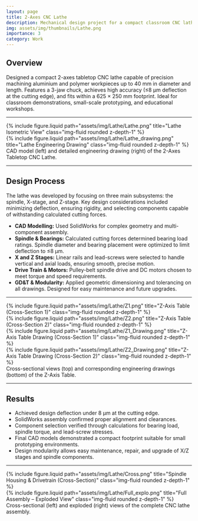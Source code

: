 ```yaml
---
layout: page
title: 2-Axes CNC Lathe
description: Mechanical design project for a compact classroom CNC lathe
img: assets/img/thumbnails/Lathe.png
importance: 3
category: Work
---
```


## Overview

Designed a compact 2-axes tabletop CNC lathe capable of precision machining aluminium and polymer workpieces up to 40 mm in diameter and length. Features a 3-jaw chuck, achieves high accuracy (≤8 μm deflection at the cutting edge), and fits within a 625 × 250 mm footprint. Ideal for classroom demonstrations, small-scale prototyping, and educational workshops.

---

<div class="row">
  <div class="col-sm mt-3 mt-md-0">
    {% include figure.liquid path="assets/img/Lathe/Lathe.png" title="Lathe Isometric View" class="img-fluid rounded z-depth-1" %}
  </div>
  <div class="col-sm mt-3 mt-md-0">
    {% include figure.liquid path="assets/img/Lathe/Lathe_drawing.png" title="Lathe Engineering Drawing" class="img-fluid rounded z-depth-1" %}
  </div>
</div>
<div class="caption">
   CAD model (left) and detailed engineering drawing (right) of the 2-Axes Tabletop CNC Lathe.
</div>

---

## Design Process

The lathe was developed by focusing on three main subsystems: the spindle, X-stage, and Z-stage. Key design considerations included minimizing deflection, ensuring rigidity, and selecting components capable of withstanding calculated cutting forces.

- **CAD Modelling:** Used SolidWorks for complex geometry and multi-component assembly.
- **Spindle & Bearings:** Calculated cutting forces determined bearing load ratings. Spindle diameter and bearing placement were optimized to limit deflection to ≤8 μm.
- **X and Z Stages:** Linear rails and lead-screws were selected to handle vertical and axial loads, ensuring smooth, precise motion.
- **Drive Train & Motors:** Pulley-belt spindle drive and DC motors chosen to meet torque and speed requirements.
- **GD&T & Modularity:** Applied geometric dimensioning and tolerancing on all drawings. Designed for easy maintenance and future upgrades.

---

<div class="row">
  <div class="col-sm mt-3 mt-md-0">
    {% include figure.liquid path="assets/img/Lathe/Z1.png" title="Z-Axis Table (Cross-Section 1)" class="img-fluid rounded z-depth-1" %}
  </div>
  <div class="col-sm mt-3 mt-md-0">
    {% include figure.liquid path="assets/img/Lathe/Z2.png" title="Z-Axis Table (Cross-Section 2)" class="img-fluid rounded z-depth-1" %}
  </div>
</div>

<div class="row">
  <div class="col-sm mt-3 mt-md-0">
    {% include figure.liquid path="assets/img/Lathe/Z1_Drawing.png" title="Z-Axis Table Drawing (Cross-Section 1)" class="img-fluid rounded z-depth-1" %}
  </div>
  <div class="col-sm mt-3 mt-md-0">
    {% include figure.liquid path="assets/img/Lathe/Z2_Drawing.png" title="Z-Axis Table Drawing (Cross-Section 2)" class="img-fluid rounded z-depth-1" %}
  </div>
</div>

<div class="caption">
  Cross-sectional views (top) and corresponding engineering drawings (bottom) of the Z-Axis Table.
</div>

---

## Results

- Achieved design deflection under 8 μm at the cutting edge.
- SolidWorks assembly confirmed proper alignment and clearances.
- Component selection verified through calculations for bearing load, spindle torque, and lead-screw stresses.
- Final CAD models demonstrated a compact footprint suitable for small prototyping environments.
- Design modularity allows easy maintenance, repair, and upgrade of X/Z stages and spindle components.

---

<div class="row">
  <div class="col-sm mt-3 mt-md-0">
    {% include figure.liquid path="assets/img/Lathe/Cross.png" title="Spindle Housing & Drivetrain (Cross-Section)" class="img-fluid rounded z-depth-1" %}
  </div>
  <div class="col-sm mt-3 mt-md-0">
    {% include figure.liquid path="assets/img/Lathe/Full_explo.png" title="Full Assembly – Exploded View" class="img-fluid rounded z-depth-1" %}
  </div>
</div>

<div class="caption">
  Cross-sectional (left) and exploded (right) views of the complete CNC lathe assembly.
</div>
